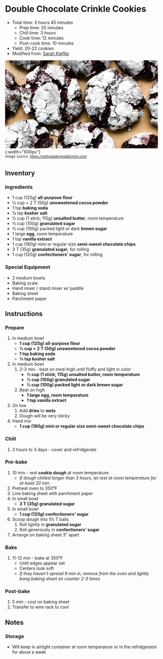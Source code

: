 # Double Chocolate Crinkle Cookies

- Total time: 3 hours 45 minutes
    - Prep time: 20 minutes
    - Chill time: 3 hours
    - Cook time: 12 minutes
    - Post-cook time: 10 minutes
- Yield: 20-22 cookies
- Modified from: [Sarah Kieffer](https://sallysbakingaddiction.com/double-chocolate-crinkle-cookies/)

![](./hero.jpg){:width="600px"}
<br />
_<sup>Image source: <https://sallysbakingaddiction.com></sup>_

## Inventory

### Ingredients

- 1 cup (125g) **all-purpose flour**
- ½ cup + 2 T (50g) **unsweetened cocoa powder**
- 1 tsp **baking soda**
- ⅛ tsp **kosher salt**
- ½ cup (1 stick; 115g) **unsalted butter**, room temperature
- ½ cup (100g) **granulated sugar**
- ½ cup (100g) packed light or dark **brown sugar**
- 1 large **egg**, room temperature
- 1 tsp **vanilla extract**
- 1 cup (180g) mini or regular size **semi-sweet chocolate chips**
- 3 T (35g) **granulated sugar**, for rolling
- 1 cup (120g) **confectioners’ sugar**, for rolling

### Special Equipment

- 2 medium bowls
- Baking scale
- Hand mixer / stand mixer w/ paddle
- Baking sheet
- Parchment paper

## Instructions

### Prepare

1. In medium bowl
    - **1 cup (125g) all-purpose flour**
    - **½ cup + 2 T (50g) unsweetened cocoa powder**
    - **1 tsp baking soda**
    - **⅛ tsp kosher salt**
1. In medium bowl
    1. 2-3 min - beat on med-high until fluffy and light in color
        - **½ cup (1 stick; 115g) unsalted butter, room temperature**
        - **½ cup (100g) granulated sugar**
        - **½ cup (100g) packed light or dark brown sugar**
    1. Beat on high
        - **1 large egg, room temperature**
        - **1 tsp vanilla extract**
1. On low
    1. Add **dries** to **wets**
    1. Dough will be very sticky
1. Hand mix
    - **1 cup (180g) mini or regular size semi-sweet chocolate chips**

### Chill

1. 3 hours to 3 days - cover and refridgerate

### Pre-bake

1. 10 min - rest **cookie dough** at room temperature
    - _If dough chilled longer than 3 hours, let rest at room temperature for at least 20 min_
1. Preheat oven to 350°F
1. Line baking sheet with parchment paper
1. In small bowl
    - **3 T (35g) granulated sugar**
1. In small bowl
    - **1 cup (120g) confectioners’ sugar**
1. Scoop dough into 1½ T balls
    1. Roll lightly in **granulated sugar**
    1. Roll generously in **confectioners’ sugar**
1. Arrange on baking sheet 3" apart

### Bake

1. 11-12 min - bake at 350°F
    - Until edges appear set
    - Centers look soft
    - _If they haven't spread 9 min in, remove from the oven and lightly bang baking sheet on counter 2-3 times_

### Post-bake

1. 5 min - cool on baking sheet
1. Transfer to wire rack to cool

## Notes

### Storage

- Will keep in airtight container at room temperature or in the refridgerator for about a week
